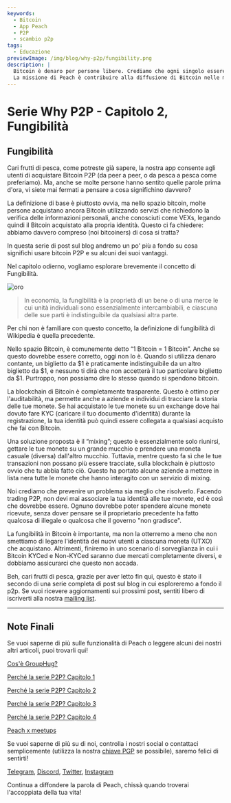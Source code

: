 ```yaml
---
keywords:
  - Bitcoin
  - App Peach
  - P2P
  - scambio p2p
tags:
  - Educazione
previewImage: /img/blog/why-p2p/fungibility.png
description: |
  Bitcoin è denaro per persone libere. Crediamo che ogni singolo essere umano abbia il diritto di scegliere quale denaro utilizzare per conservare la propria ricchezza, il risultato del suo lavoro, del suo tempo e della sua energia.
  La missione di Peach è contribuire alla diffusione di Bitcoin nelle mani delle persone.
---
```


# Serie Why P2P - Capitolo 2, Fungibilità

## Fungibilità

Cari frutti di pesca, come potreste già sapere, la nostra app consente agli utenti di acquistare Bitcoin P2P (da peer a peer, o da pesca a pesca come preferiamo). Ma, anche se molte persone hanno sentito quelle parole prima d'ora, vi siete mai fermati a pensare a cosa significhino davvero?

La definizione di base è piuttosto ovvia, ma nello spazio bitcoin, molte persone acquistano ancora Bitcoin utilizzando servizi che richiedono la verifica delle informazioni personali, anche conosciuti come VEXs, legando quindi il Bitcoin acquistato alla propria identità. Questo ci fa chiedere: abbiamo davvero compreso (noi bitcoiners) di cosa si tratta?

In questa serie di post sul blog andremo un po' più a fondo su cosa significhi usare bitcoin P2P e su alcuni dei suoi vantaggi.

Nel capitolo odierno, vogliamo esplorare brevemente il concetto di Fungibilità.

![oro](/img/blog/why-p2p/fungibility.png)

> In economia, la fungibilità è la proprietà di un bene o di una merce le cui unità individuali sono essenzialmente intercambiabili, e ciascuna delle sue parti è indistinguibile da qualsiasi altra parte.

Per chi non è familiare con questo concetto, la definizione di fungibilità di Wikipedia è quella precedente.

Nello spazio Bitcoin, è comunemente detto “1 Bitcoin = 1 Bitcoin”. Anche se questo dovrebbe essere corretto, oggi non lo è. Quando si utilizza denaro contante, un biglietto da $1 è praticamente indistinguibile da un altro biglietto da $1, e nessuno ti dirà che non accetterà il tuo particolare biglietto da $1. Purtroppo, non possiamo dire lo stesso quando si spendono bitcoin.

La blockchain di Bitcoin è completamente trasparente. Questo è ottimo per l'auditabilità, ma permette anche a aziende e individui di tracciare la storia delle tue monete. Se hai acquistato le tue monete su un exchange dove hai dovuto fare KYC (caricare il tuo documento d'identità) durante la registrazione, la tua identità può quindi essere collegata a qualsiasi acquisto che fai con Bitcoin.

Una soluzione proposta è il “mixing”; questo è essenzialmente solo riunirsi, gettare le tue monete su un grande mucchio e prendere una moneta casuale (diversa) dall'altro mucchio. Tuttavia, mentre questo fa sì che le tue transazioni non possano più essere tracciate, sulla blockchain è piuttosto ovvio che tu abbia fatto ciò. Questo ha portato alcune aziende a mettere in lista nera tutte le monete che hanno interagito con un servizio di mixing.

Noi crediamo che prevenire un problema sia meglio che risolverlo. Facendo trading P2P, non devi mai associare la tua identità alle tue monete, ed è così che dovrebbe essere. Ognuno dovrebbe poter spendere alcune monete ricevute, senza dover pensare se il proprietario precedente ha fatto qualcosa di illegale o qualcosa che il governo "non gradisce".

La fungibilità in Bitcoin è importante, ma non la otterremo a meno che non smettiamo di legare l'identità dei nuovi utenti a ciascuna moneta (UTXO) che acquistano. Altrimenti, finiremo in uno scenario di sorveglianza in cui i Bitcoin KYCed e Non-KYCed saranno due mercati completamente diversi, e dobbiamo assicurarci che questo non accada.

Beh, cari frutti di pesca, grazie per aver letto fin qui, questo è stato il secondo di una serie completa di post sul blog in cui esploreremo a fondo il p2p. Se vuoi ricevere aggiornamenti sui prossimi post, sentiti libero di iscriverti alla nostra [mailing list](https://peachbitcoin.com).

---

## Note Finali

Se vuoi saperne di più sulle funzionalità di Peach o leggere alcuni dei nostri altri articoli, puoi trovarli qui!

[Cos'è GroupHug?](https://peachbitcoin.com/it/blog/group-hug/)

[Perché la serie P2P? Capitolo 1](https://peachbitcoin.com/it/blog/why-p2p-chapter-1/)

[Perché la serie P2P? Capitolo 2](https://peachbitcoin.com/it/blog/why-p2p-chapter-2/)

[Perché la serie P2P? Capitolo 3](https://peachbitcoin.com/it/blog/why-p2p-chapter-3-circular-economies/)

[Perché la serie P2P? Capitolo 4](https://peachbitcoin.com/it/blog/why-p2p-chapter-4-chains-of-trust/)

[Peach x meetups](https://peachbitcoin.com/it/blog/peach-for-meetups/)

Se vuoi saperne di più su di noi, controlla i nostri social o contattaci semplicemente (utilizza la nostra [chiave PGP](https://keys.openpgp.org/vks/v1/by-fingerprint/48339A19645E2E53488E0E5479E1B270FACD1BD2) se possibile), saremo felici di sentirti!

[Telegram](https://t.me/peachtopeach), [Discord](https://discord.gg/ypeHz3SW54), [Twitter](https://twitter.com/peachbitcoin), [Instagram](https://instagram.com/peachbitcoin)

Continua a diffondere la parola di Peach, chissà quando troverai l'accoppiata della tua vita!
